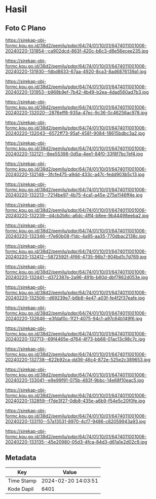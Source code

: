 # Hasil

## Foto C Plano

https://sirekap-obj-formc.kpu.go.id/38d2/pemilu/pdpr/64/74/01/10/01/6474011001006-20240220-131854--ca902dcd-863f-420c-b6c3-d8e56ecee235.jpg

https://sirekap-obj-formc.kpu.go.id/38d2/pemilu/pdpr/64/74/01/10/01/6474011001006-20240220-131930--fdbd8633-67aa-4920-8ca3-8ad6876139a1.jpg

https://sirekap-obj-formc.kpu.go.id/38d2/pemilu/pdpr/64/74/01/10/01/6474011001006-20240220-131953--b968b9ef-7b42-4b49-b2ea-4dad560ad7b3.jpg

https://sirekap-obj-formc.kpu.go.id/38d2/pemilu/pdpr/64/74/01/10/01/6474011001006-20240220-132020--2876eff8-935a-47ec-9c36-0c46256ac978.jpg

https://sirekap-obj-formc.kpu.go.id/38d2/pemilu/pdpr/64/74/01/10/01/6474011001006-20240220-132043--6572ff73-95af-4581-9084-18615bdbc3a2.jpg

https://sirekap-obj-formc.kpu.go.id/38d2/pemilu/pdpr/64/74/01/10/01/6474011001006-20240220-132121--8ee55398-0d5a-4ee1-84f0-33f8f7bc7ef4.jpg

https://sirekap-obj-formc.kpu.go.id/38d2/pemilu/pdpr/64/74/01/10/01/6474011001006-20240220-132148--3fcfe475-a9dd-433c-a47c-fedd903b5c13.jpg

https://sirekap-obj-formc.kpu.go.id/38d2/pemilu/pdpr/64/74/01/10/01/6474011001006-20240220-132213--7214be97-4b75-4ca1-a45e-275e1146ff4e.jpg

https://sirekap-obj-formc.kpu.go.id/38d2/pemilu/pdpr/64/74/01/10/01/6474011001006-20240220-132239--d4cb2b8c-a6dc-4ff4-b8ee-9b44498eeba2.jpg

https://sirekap-obj-formc.kpu.go.id/38d2/pemilu/pdpr/64/74/01/10/01/6474011001006-20240220-132346--f7e60b08-f1dc-4a95-aa35-770dbac2138c.jpg

https://sirekap-obj-formc.kpu.go.id/38d2/pemilu/pdpr/64/74/01/10/01/6474011001006-20240220-132412--5872592f-4f66-4735-96b7-904bd1c7d769.jpg

https://sirekap-obj-formc.kpu.go.id/38d2/pemilu/pdpr/64/74/01/10/01/6474011001006-20240220-132441--d372387e-2a96-491b-b60d-dbf7862d053e.jpg

https://sirekap-obj-formc.kpu.go.id/38d2/pemilu/pdpr/64/74/01/10/01/6474011001006-20240220-132506--d69239e7-b6b8-4e47-a03f-fe4f2f37eafe.jpg

https://sirekap-obj-formc.kpu.go.id/38d2/pemilu/pdpr/64/74/01/10/01/6474011001006-20240220-132646--e3fdaf0c-1f21-4075-94c1-a97c64b149f6.jpg

https://sirekap-obj-formc.kpu.go.id/38d2/pemilu/pdpr/64/74/01/10/01/6474011001006-20240220-132713--69f4465e-d764-4f73-bb68-01ac13c98c7c.jpg

https://sirekap-obj-formc.kpu.go.id/38d2/pemilu/pdpr/64/74/01/10/01/6474011001006-20240220-132738--622b92ca-dd36-46c4-872e-525e2c389653.jpg

https://sirekap-obj-formc.kpu.go.id/38d2/pemilu/pdpr/64/74/01/10/01/6474011001006-20240220-133041--e9e99f91-075b-483f-9bbc-14e68f10eac5.jpg

https://sirekap-obj-formc.kpu.go.id/38d2/pemilu/pdpr/64/74/01/10/01/6474011001006-20240220-132859--f7de3f27-0db8-435e-a6b9-f54e5c20f0fe.jpg

https://sirekap-obj-formc.kpu.go.id/38d2/pemilu/pdpr/64/74/01/10/01/6474011001006-20240220-133110--57a13531-8970-4cf7-9486-c82059943a93.jpg

https://sirekap-obj-formc.kpu.go.id/38d2/pemilu/pdpr/64/74/01/10/01/6474011001006-20240220-133135--45e20980-05d3-4fca-84d3-d61a1e2d02c9.jpg


## Metadata

| Key        | Value               |
| ---------- | ------------------- |
| Time Stamp | 2024-02-20 14:03:51 |
| Kode Dapil | 6401                |



